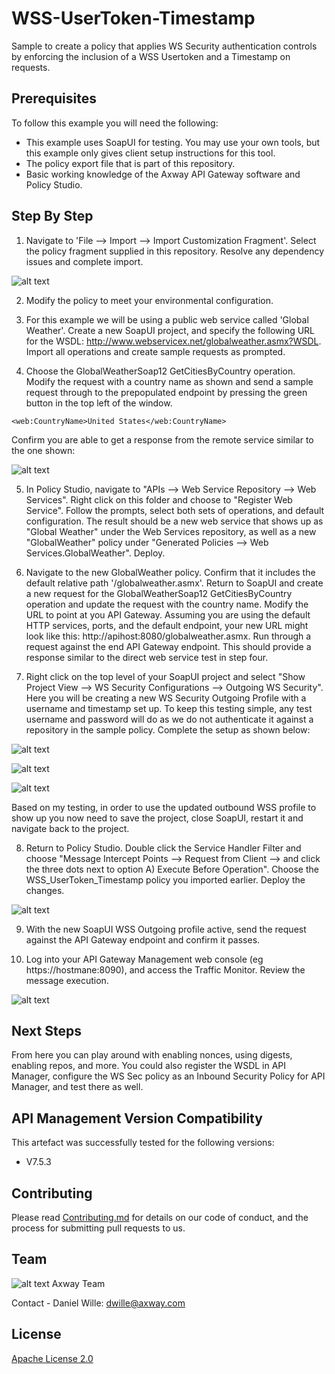 # WSS-UserToken-Timestamp
Sample to create a policy that applies WS Security authentication controls by enforcing the inclusion of a WSS Usertoken and a Timestamp on requests.

## Prerequisites

To follow this example you will need the following:

- This example uses SoapUI for testing. You may use your own tools, but this example only gives client setup instructions for this tool.
- The policy export file that is part of this repository.
- Basic working knowledge of the Axway API Gateway software and Policy Studio.


## Step By Step

1. Navigate to 'File --> Import --> Import Customization Fragment'. Select the policy fragment supplied in this repository. Resolve any dependency issues and complete import.

![alt text](https://github.com/Axway-API-Management-Plus/Positive-Field-Validation/blob/master/example/src/importFrag.png "Import Fragment")

2. Modify the policy to meet your environmental configuration.

3. For this example we will be using a public web service called 'Global Weather'. Create a new SoapUI project, and specify the following URL for the WSDL: http://www.webservicex.net/globalweather.asmx?WSDL. Import all operations and create sample requests as prompted.

4. Choose the GlobalWeatherSoap12 GetCitiesByCountry operation. Modify the request with a country name as shown and send a sample request through to the prepopulated endpoint by pressing the green button in the top left of the window.

```
<web:CountryName>United States</web:CountryName>
```

Confirm you are able to get a response from the remote service similar to the one shown:

![alt text](https://github.com/Axway-API-Management-Plus/WSS_UserToken_Timestamp/blob/master/example/src/sampleResponse.png "Sample Response")

5. In Policy Studio, navigate to "APIs --> Web Service Repository --> Web Services". Right click on this folder and choose to "Register Web Service". Follow the prompts, select both sets of operations, and default configuration. The result should be a new web service that shows up as "Global Weather" under the Web Services repository, as well as a new "GlobalWeather" policy under "Generated Policies --> Web Services.GlobalWeather". Deploy.

6. Navigate to the new GlobalWeather policy. Confirm that it includes the default relative path '/globalweather.asmx'. Return to SoapUI and create a new request for the GlobalWeatherSoap12 GetCitiesByCountry operation and update the request with the country name. Modify the URL to point at you API Gateway. Assuming you are using the default HTTP services, ports, and the default endpoint, your new URL might look like this: http://apihost:8080/globalweather.asmx. Run through a request against the end API Gateway endpoint. This should provide a response similar to the direct web service test in step four.

7. Right click on the top level of your SoapUI project and select "Show Project View --> WS Security Configurations --> Outgoing WS Security". Here you will be creating a new WS Security Outgoing Profile with a username and timestamp set up. To keep this testing simple, any test username and password will do as we do not authenticate it against a repository in the sample policy. Complete the setup as shown below: 

![alt text](https://github.com/Axway-API-Management-Plus/WSS_UserToken_Timestamp/blob/master/example/src/soapUIUsernameSetup.png "User Token Setup")

![alt text](https://github.com/Axway-API-Management-Plus/WSS_UserToken_Timestamp/blob/master/example/src/soapUITimestampSetup.png "Time Stamp Setup")

![alt text](https://github.com/Axway-API-Management-Plus/WSS_UserToken_Timestamp/blob/master/example/src/soapUIRequestSetup.png "Outbound Request Setup")

Based on my testing, in order to use the updated outbound WSS profile to show up you now need to save the project, close SoapUI, restart it and navigate back to the project. 

8. Return to Policy Studio. Double click the Service Handler Filter and choose "Message Intercept Points --> Request from Client --> and click the three dots next to option A) Execute Before Operation". Choose the  WSS_UserToken_Timestamp policy you imported earlier. Deploy the changes.

![alt text](https://github.com/Axway-API-Management-Plus/WSS_UserToken_Timestamp/blob/master/example/src/serviceHandlerConfig.png "Service Handler Setup")

9. With the new SoapUI WSS Outgoing profile active, send the request against the API Gateway endpoint and confirm it passes.

10. Log into your API Gateway Management web console (eg https://hostmane:8090), and access the Traffic Monitor. Review the message execution.

![alt text](https://github.com/Axway-API-Management-Plus/WSS_UserToken_Timestamp/blob/master/example/src/TrafficMonitorOutput.png "Traffic Monitor Output")


## Next Steps

From here you can play around with enabling nonces, using digests, enabling repos, and more. You could also register the WSDL in API Manager, configure the WS Sec policy as an Inbound Security Policy for API Manager, and test there as well.

## API Management Version Compatibility
This artefact was successfully tested for the following versions:
- V7.5.3

## Contributing

Please read [Contributing.md](https://github.com/Axway-API-Management/Common/blob/master/Contributing.md) for details on our code of conduct, and the process for submitting pull requests to us.


## Team

![alt text][Axwaylogo] Axway Team

[Axwaylogo]: https://github.com/Axway-API-Management/Common/blob/master/img/AxwayLogoSmall.png  "Axway logo"

Contact - Daniel Wille: dwille@axway.com


## License
[Apache License 2.0](/LICENSE)
